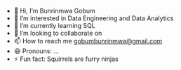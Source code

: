 - 👋 Hi, I’m Bunrinmwa Gobum
- 👀 I’m interested in Data Engineering and Data Analytics
- 🌱 I’m currently learning SQL
- 💞️ I’m looking to collaborate on 
- 📫 How to reach me gobumbunrinmwa@gmail.com
- 😄 Pronouns: ...
- ⚡ Fun fact: Squirrels are furry ninjas

<!---
Traybuns/Traybuns is a ✨ special ✨ repository because its `README.md` (this file) appears on your GitHub profile.
You can click the Preview link to take a look at your changes.
--->

